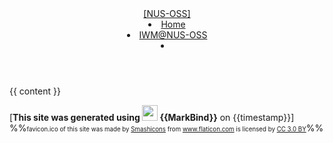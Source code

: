 <head-bottom>
  <link rel="stylesheet" href="{{baseUrl}}/stylesheets/main.css">
</head-bottom>

<header fixed>
  <navbar type="primary">
    <a slot="brand" href="{{baseUrl}}/index.md" title="NUS-OSS Home" class="navbar-brand">[NUS-OSS]</a>
    <li><a href="{{baseUrl}}/index.md" class="nav-link">Home</a></li>
    <li><a href="{{baseUrl}}/pages/iwm.md" class="nav-link">IWM@NUS-OSS</a></li>
    <li slot="right">
      <form class="navbar-form">
        <searchbar :data="searchData" placeholder="Search" :on-hit="searchCallback" menu-align-right></searchbar>
      </form>
    </li>
  </navbar>
</header>

<div id="flex-body">
  <div id="content-wrapper" class="fixed-header-padding">
    {{ content }}
  </div>
  <nav id="page-nav" class="fixed-header-padding">
    <div class="nav-component slim-scroll">
      <page-nav />
    </div>
  </nav>
</div>

<footer>
  <div class="text-center">

[**This site was generated using <img src="https://markbind.org/favicon.ico" width="25"/> {{MarkBind}}** on {{timestamp}}]<br>
    %%<small><small>favicon.ico of this site was made by <a href="https://www.flaticon.com/authors/smashicons" title="Smashicons">Smashicons</a> from <a href="https://www.flaticon.com/"     title="Flaticon">www.flaticon.com</a> is licensed by <a href="http://creativecommons.org/licenses/by/3.0/" title="Creative Commons BY 3.0" target="_blank">CC 3.0 BY</a></small></small>%%
  </div>
</footer>
